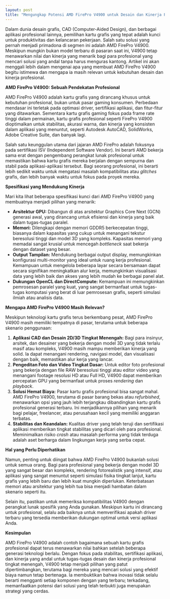 ```yaml
---
layout: post
title: "Mengungkap Potensi AMD FirePro V4900 untuk Desain dan Kinerja Profesional"
---
```


Dalam dunia desain grafis, CAD (Computer-Aided Design), dan berbagai aplikasi profesional lainnya, pemilihan kartu grafis yang tepat adalah kunci untuk produktivitas dan kelancaran pekerjaan. Salah satu solusi yang pernah menjadi primadona di segmen ini adalah AMD FirePro V4900. Meskipun mungkin bukan model terbaru di pasaran saat ini, V4900 tetap menawarkan nilai dan kinerja yang menarik bagi para profesional yang mencari solusi yang andal tanpa harus menguras kantong. Artikel ini akan menggali lebih dalam mengenai apa yang membuat AMD FirePro V4900 begitu istimewa dan mengapa ia masih relevan untuk kebutuhan desain dan kinerja profesional.

**AMD FirePro V4900: Sebuah Pendekatan Profesional**

AMD FirePro V4900 adalah kartu grafis yang dirancang khusus untuk kebutuhan profesional, bukan untuk pasar gaming konsumen. Perbedaan mendasar ini terletak pada optimasi driver, sertifikasi aplikasi, dan fitur-fitur yang ditawarkan. Sementara kartu grafis gaming fokus pada frame rate tinggi dalam permainan, kartu grafis profesional seperti FirePro V4900 dioptimalkan untuk stabilitas, akurasi warna, dan kinerja yang konsisten dalam aplikasi yang menuntut, seperti Autodesk AutoCAD, SolidWorks, Adobe Creative Suite, dan banyak lagi.

Salah satu keunggulan utama dari jajaran AMD FirePro adalah fokusnya pada sertifikasi ISV (Independent Software Vendor). Ini berarti AMD bekerja sama erat dengan pengembang perangkat lunak profesional untuk memastikan bahwa kartu grafis mereka berjalan dengan sempurna dan stabil pada aplikasi-aplikasi tersebut. Bagi seorang profesional, ini berarti lebih sedikit waktu untuk mengatasi masalah kompatibilitas atau *glitches* grafis, dan lebih banyak waktu untuk fokus pada proyek mereka.

**Spesifikasi yang Mendukung Kinerja**

Mari kita lihat beberapa spesifikasi kunci dari AMD FirePro V4900 yang membuatnya menjadi pilihan yang menarik:

*   **Arsitektur GPU:** Dibangun di atas arsitektur Graphics Core Next (GCN) generasi awal, yang dirancang untuk efisiensi dan kinerja yang baik dalam tugas-tugas paralel.
*   **Memori:** Dilengkapi dengan memori GDDR5 berkecepatan tinggi, biasanya dalam kapasitas yang cukup untuk menangani tekstur beresolusi tinggi dan model 3D yang kompleks. Kapasitas memori yang memadai sangat krusial untuk mencegah *bottleneck* saat bekerja dengan dataset yang besar.
*   **Output Tampilan:** Mendukung berbagai output display, memungkinkan konfigurasi multi-monitor yang ideal untuk ruang kerja profesional. Kemampuan untuk mengelola beberapa layar secara bersamaan dapat secara signifikan meningkatkan alur kerja, memungkinkan visualisasi data yang lebih baik dan akses yang lebih mudah ke berbagai panel alat.
*   **Dukungan OpenCL dan DirectCompute:** Kemampuan ini memungkinkan pemrosesan paralel yang kuat, yang sangat bermanfaat untuk tugas-tugas komputasi yang berat di luar pemrosesan grafis, seperti simulasi ilmiah atau analisis data.

**Mengapa AMD FirePro V4900 Masih Relevan?**

Meskipun teknologi kartu grafis terus berkembang pesat, AMD FirePro V4900 masih memiliki tempatnya di pasar, terutama untuk beberapa skenario penggunaan:

1.  **Aplikasi CAD dan Desain 2D/3D Tingkat Menengah:** Bagi para insinyur, arsitek, dan desainer yang bekerja dengan model 3D yang tidak terlalu masif atau kompleks, V4900 masih mampu memberikan kinerja yang solid. Ia dapat menangani rendering, navigasi model, dan visualisasi dengan baik, memastikan alur kerja yang lancar.
2.  **Pengeditan Foto dan Video Tingkat Dasar:** Untuk editor foto profesional yang bekerja dengan file RAW beresolusi tinggi atau editor video yang menangani footage resolusi HD atau Full HD, V4900 dapat memberikan percepatan GPU yang bermanfaat untuk proses *rendering* dan *playback*.
3.  **Solusi Hemat Biaya:** Pasar kartu grafis profesional bisa sangat mahal. AMD FirePro V4900, terutama di pasar barang bekas atau *refurbished*, menawarkan opsi yang jauh lebih terjangkau dibandingkan kartu grafis profesional generasi terbaru. Ini menjadikannya pilihan yang menarik bagi pelajar, freelancer, atau perusahaan kecil yang memiliki anggaran terbatas.
4.  **Stabilitas dan Keandalan:** Kualitas driver yang telah teruji dan sertifikasi aplikasi memberikan tingkat stabilitas yang dicari oleh para profesional. Meminimalkan risiko *crash* atau masalah performa yang tidak terduga adalah aset berharga dalam lingkungan kerja yang serba cepat.

**Hal yang Perlu Diperhatikan**

Namun, penting untuk diingat bahwa AMD FirePro V4900 bukanlah solusi untuk semua orang. Bagi para profesional yang bekerja dengan model 3D yang sangat besar dan kompleks, rendering fotorealistik yang intensif, atau aplikasi yang sangat menuntut seperti simulasi fisika tingkat lanjut, kartu grafis yang lebih baru dan lebih kuat mungkin diperlukan. Keterbatasan memori atau arsitektur yang lebih tua bisa menjadi hambatan dalam skenario seperti itu.

Selain itu, pastikan untuk memeriksa kompatibilitas V4900 dengan perangkat lunak spesifik yang Anda gunakan. Meskipun kartu ini dirancang untuk profesional, selalu ada baiknya untuk memverifikasi apakah driver terbaru yang tersedia memberikan dukungan optimal untuk versi aplikasi Anda.

**Kesimpulan**

AMD FirePro V4900 adalah contoh bagaimana sebuah kartu grafis profesional dapat terus menawarkan nilai bahkan setelah beberapa generasi teknologi berlalu. Dengan fokus pada stabilitas, sertifikasi aplikasi, dan kinerja yang andal untuk tugas-tugas desain dan kinerja profesional tingkat menengah, V4900 tetap menjadi pilihan yang patut dipertimbangkan, terutama bagi mereka yang mencari solusi yang efektif biaya namun tetap bertenaga. Ia membuktikan bahwa inovasi tidak selalu berarti mengganti setiap komponen dengan yang terbaru; terkadang, memanfaatkan potensi dari solusi yang telah terbukti juga merupakan strategi yang cerdas.
